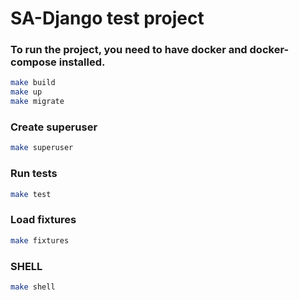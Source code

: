 # SA-Django test project

### To run the project, you need to have docker and docker-compose installed.
```bash
make build
make up
make migrate
```
### Create superuser
```bash
make superuser
```
### Run tests
```bash
make test
```
### Load fixtures
```bash
make fixtures
```
### SHELL
```bash
make shell
```


